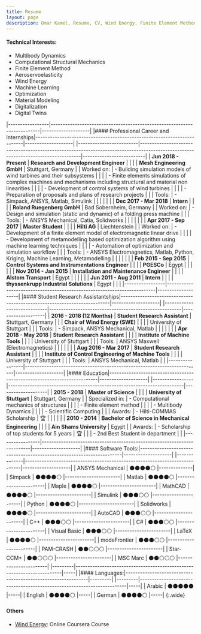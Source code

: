 ```yaml
---
title: Resume
layout: page
description: Omar Kamel, Resume, CV, Wind Energy, Finite Element Method, Computational Mechanics, Multibody Dynamics, Optimization, Machine Learning, Aeroservoelasticity, Wind Turbine, Stuttgart, Germany, ANSYS, Simpack, Digital Twins, Digitalization
---
```

<!-- ![Profile Image]({{ site.url }}/{{ site.picture }}){:height="200px" width="200px"} -->

#### Technical Interests:
- Multibody Dynamics
- Computational Structural Mechanics
- Finite Element Method
- Aeroservoelasticity
- Wind Energy
- Machine Learning
- Optimization
- Material Modeling
- Digitalization
- Digital Twins

|-----------------|-------------------------------------------------------------------------|--------------------|
|#### Professional Career and Internships|-------------------------------------------------------------------------|--------------------|
|-------------------------|-----------------------------------------------------------------------------------------------------------------------------------|--------------------------|
| **Jun 2018 - Present**  | **Research and Development Engineer**                                                                                             |                          |
|                         | **Mesh Engineering GmbH**                                                                                                         | Stuttgart, Germany       |
| Worked on:              | - Building simulation models of wind turbines and their subsystems                                                                  |                          |
|                         | - Finite elements simulations of complex machines and mechanisms including structural and material non linearities				  |                          |
|                         | - Development of control systems of wind turbines                                                                                   |                          |
|                         | - Preparation of proposals and plans of research projects                                                                                    |                          |
| Tools:                  | - Simpack, ANSYS, Matlab, Simulink                                                                                         |                          |
|                         |                                                                                                                                   |                          |
| **Dec 2017 - Mar 2018** | **Intern**                                                                                                                        |                          |
|                         | **Roland Ruegenberg GmbH**                                                                                                        | Bad Sobernheim, Germany  |
| Worked on:              | - Design and simulation (static and dynamic) of a folding press machine                                                             |                          |
| Tools:                  | - ANSYS Mechanical, Catia, Solidworks                                                                                               |                          |
|                         |                                                                                                                                   |                          |
| **Apr 2017 - Sep 2017** | **Master Student**                                                                                                                |                          |
|                         | **Hilti AG**                                                                                                                      | Liechtenstein            |
| Worked on:              | - Development of a finite element model of electromagnetic linear drive                                                             |                          |
|                         | - Development of metamodelling based optimization algorithm using machine learning techniques                                       |                          |
|                         | - Automation of optimization and simulation workflow                                                                                |                          |
| Tools:                  | - ANSYS Electromagnetics, Matlab, Python, Kriging, Machine Learning, Metamodelling                                                  |                          |
|                         |                                                                                                                                   |                          |
| **Feb 2015 - Sep 2015** | **Control Systems and Instrumentations Engineer**                                                                                 |                          |
|                         | **PGESCo**                                                                                                                        | Egypt                    |
|                         |                                                                                                                                   |                          |
| **Nov 2014 - Jan 2015** | **Installation and Maintenance Engineer**                                                                                         |                          |
|                         | **Alstom Transport**                                                                                                              | Egypt                    |
|                         |                                                                                                                                   |                          |
| **Jun 2011 - Aug 2011** | **Intern**                                                                                                                        |                          |
|                         | **thyssenkrupp Industrial Solutions**                                                                                             | Egypt                    |                                                                                                                                                                                         |                                                                                                                                                 |
|-----------------|-------------------------------------------------------------------------|--------------------|
|#### Student Research Assistantships|-------------------------------------------------------------------------|--------------------|
|-----------------------------|-------------------------------------------------------|--------------------|
| **2016 - 2018 (12 Months)** | **Student Research Assistant**                   | Stuttgart, Germany |
|                             | **Chair of Wind Energy (SWE)**                        |                    |
|                             | University of Stuttgart                               |                    |
| Tools:                      | - Simpack, ANSYS Mechanical, Matlab                   |                    |
|                             |                                                       |                    |
| **Apr 2018 - May 2018**     | **Student Research Assistant**                        |                    |
|                             | **Institute of Machine Tools**                        |                    |
|                             | University of Stuttgart                               |                    |
| Tools:                      | ANSYS Maxwell (Electromagnetics)                      |                    |
|                             |                                                       |                    |
| **Aug 2016 - Mar 2017**     | **Student Research Assistant**                        |                    |
|                             | **Institute of Control Engineering of Machine Tools** |                    |
|                             | University of Stuttgart                               |                    |
| Tools:                      | ANSYS Mechanical, Matlab                              |                    |
|-----------------|-------------------------------------------------------------------------|--------------------|
|#### Education|-------------------------------------------------------------------------|--------------------|
|-----------------|-------------------------------------------------------------------------|--------------------|
| **2015 - 2018** | **Master of Science**                                                   |                    |
|                 | **University of Stuttgart**                                             | Stuttgart, Germany |
| Specialized in: | - Computational mechanics of structures                                 |                    |
|                 | - Finite element method                                                 |                    |
|                 | - Multibody Dynamics                                                    |                    |
|                 | - Scientific Computing                                                  |                    |
| Awards:         | - Hilti-COMMAS Scholarship                                              | :trophy:           |
|                 |                                                                         |                    |
| **2010 - 2014** | **Bachelor of Science in Mechanical Engineering**                       |                    |
|                 | **Ain Shams University**                                                | Egypt              |
| Awards:         | - Scholarship of top students for 5 years                               | :trophy:           |
|                 | - 2nd Best Student in department                                        |                    |
|-----------------|-------------------------------------------------------------------------|--------------------|
|#### Software Tools:|----------------------------------------------------------------------|--------------------|
|--------------|----------------------------------------------------------------------------|--------------------|
| ANSYS Mechanical      | :black_circle::black_circle::black_circle::black_circle::white_circle:  |--------------|
| Simpack      | :black_circle::black_circle::black_circle::black_circle::white_circle:  |-----------------------|
| Matlab       | :black_circle::black_circle::black_circle::black_circle::white_circle:  |-----------------------|
| Maple        | :black_circle::black_circle::black_circle::black_circle::white_circle:  |-----------------------|
| MathCAD      | :black_circle::black_circle::black_circle::black_circle::white_circle:  |-----------------------|
| Simulink     | :black_circle::black_circle::black_circle::white_circle::white_circle:  |-----------------------|
| Python       | :black_circle::black_circle::black_circle::black_circle::white_circle:  |-----------------------|
| Solidworks   | :black_circle::black_circle::black_circle::black_circle::white_circle:  |-----------------------|
| AutoCAD      | :black_circle::black_circle::black_circle::white_circle::white_circle:  |-----------------------|
| C++          | :black_circle::black_circle::black_circle::white_circle::white_circle:  |-----------------------|
| C#           | :black_circle::black_circle::black_circle::white_circle::white_circle:  |-----------------------|
| Visual Basic | :black_circle::black_circle::black_circle::white_circle::white_circle:  |-----------------------|
| LaTeX        | :black_circle::black_circle::black_circle::black_circle::white_circle:  |-----------------------|
| modeFrontier | :black_circle::black_circle::black_circle::white_circle::white_circle:  |-----------------------|
| PAM-CRASH    | :black_circle::black_circle::white_circle::white_circle::white_circle:  |-----------------------|
| Star-CCM+    | :black_circle::black_circle::white_circle::white_circle::white_circle:  |-----------------------|
| MSC Marc     | :black_circle::black_circle::white_circle::white_circle::white_circle:  |-----------------------|
|---------|------------------------------------------------------------------------|-----|
|#### Languages:|--------------------------------------------------------------|---------|
|---------|------------------------------------------------------------------------|-----|
| Arabic  | :black_circle::black_circle::black_circle::black_circle::black_circle: |-----|
| English | :black_circle::black_circle::black_circle::black_circle::white_circle: |-----|
| German  | :black_circle::black_circle::black_circle::black_circle::white_circle: |-----|
{:.wide}

#### Others
- [Wind Energy](https://www.coursera.org/account/accomplishments/verify/YV466HVSFW2U): Online Coursera Course